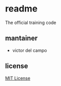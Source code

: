 # readme

The official training code

## mantainer

- victor del campo

## license

[MIT License]()
